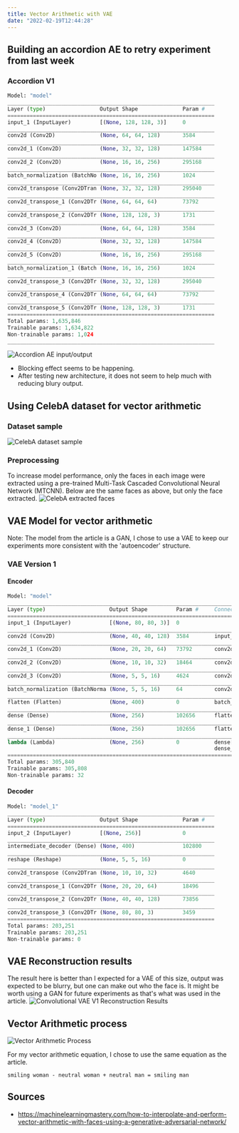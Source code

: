 ```yaml
---
title: Vector Arithmetic with VAE
date: "2022-02-19T12:44:28"
---
```


## Building an accordion AE to retry experiment from last week
### Accordion V1
```python
Model: "model"
_________________________________________________________________
Layer (type)                 Output Shape              Param #
=================================================================
input_1 (InputLayer)         [(None, 128, 128, 3)]     0
_________________________________________________________________
conv2d (Conv2D)              (None, 64, 64, 128)       3584
_________________________________________________________________
conv2d_1 (Conv2D)            (None, 32, 32, 128)       147584
_________________________________________________________________
conv2d_2 (Conv2D)            (None, 16, 16, 256)       295168
_________________________________________________________________
batch_normalization (BatchNo (None, 16, 16, 256)       1024
_________________________________________________________________
conv2d_transpose (Conv2DTran (None, 32, 32, 128)       295040
_________________________________________________________________
conv2d_transpose_1 (Conv2DTr (None, 64, 64, 64)        73792
_________________________________________________________________
conv2d_transpose_2 (Conv2DTr (None, 128, 128, 3)       1731
_________________________________________________________________
conv2d_3 (Conv2D)            (None, 64, 64, 128)       3584
_________________________________________________________________
conv2d_4 (Conv2D)            (None, 32, 32, 128)       147584
_________________________________________________________________
conv2d_5 (Conv2D)            (None, 16, 16, 256)       295168
_________________________________________________________________
batch_normalization_1 (Batch (None, 16, 16, 256)       1024
_________________________________________________________________
conv2d_transpose_3 (Conv2DTr (None, 32, 32, 128)       295040
_________________________________________________________________
conv2d_transpose_4 (Conv2DTr (None, 64, 64, 64)        73792
_________________________________________________________________
conv2d_transpose_5 (Conv2DTr (None, 128, 128, 3)       1731
=================================================================
Total params: 1,635,846
Trainable params: 1,634,822
Non-trainable params: 1,024
_________________________________________________________________
```
![Accordion AE input/output](./convAE_accordion_v1_inout.jpg)
- Blocking effect seems to be happening.
- After testing new architecture, it does not seem to help much with reducing blury output.

## Using CelebA dataset for vector arithmetic
### Dataset sample
![CelebA dataset sample](./celeb_dataset.png)
### Preprocessing
To increase model performance, only the faces in each image were extracted using a pre-trained Multi-Task Cascaded Convolutional Neural Network (MTCNN).
Below are the same faces as above, but only the face extracted.
![CelebA extracted faces](./celeba_extracted.png)

## VAE Model for vector arithmetic
Note: The model from the article is a GAN, I chose to use a VAE to keep our experiments more consistent with the 'autoencoder' structure.
### VAE Version 1
#### Encoder
```python
Model: "model"
__________________________________________________________________________________________________
Layer (type)                    Output Shape         Param #     Connected to
==================================================================================================
input_1 (InputLayer)            [(None, 80, 80, 3)]  0
__________________________________________________________________________________________________
conv2d (Conv2D)                 (None, 40, 40, 128)  3584        input_1[0][0]
__________________________________________________________________________________________________
conv2d_1 (Conv2D)               (None, 20, 20, 64)   73792       conv2d[0][0]
__________________________________________________________________________________________________
conv2d_2 (Conv2D)               (None, 10, 10, 32)   18464       conv2d_1[0][0]
__________________________________________________________________________________________________
conv2d_3 (Conv2D)               (None, 5, 5, 16)     4624        conv2d_2[0][0]
__________________________________________________________________________________________________
batch_normalization (BatchNorma (None, 5, 5, 16)     64          conv2d_3[0][0]
__________________________________________________________________________________________________
flatten (Flatten)               (None, 400)          0           batch_normalization[0][0]
__________________________________________________________________________________________________
dense (Dense)                   (None, 256)          102656      flatten[0][0]
__________________________________________________________________________________________________
dense_1 (Dense)                 (None, 256)          102656      flatten[0][0]
__________________________________________________________________________________________________
lambda (Lambda)                 (None, 256)          0           dense[0][0]
                                                                 dense_1[0][0]
==================================================================================================
Total params: 305,840
Trainable params: 305,808
Non-trainable params: 32
```
#### Decoder
```python
Model: "model_1"
_________________________________________________________________
Layer (type)                 Output Shape              Param #
=================================================================
input_2 (InputLayer)         [(None, 256)]             0
_________________________________________________________________
intermediate_decoder (Dense) (None, 400)               102800
_________________________________________________________________
reshape (Reshape)            (None, 5, 5, 16)          0
_________________________________________________________________
conv2d_transpose (Conv2DTran (None, 10, 10, 32)        4640
_________________________________________________________________
conv2d_transpose_1 (Conv2DTr (None, 20, 20, 64)        18496
_________________________________________________________________
conv2d_transpose_2 (Conv2DTr (None, 40, 40, 128)       73856
_________________________________________________________________
conv2d_transpose_3 (Conv2DTr (None, 80, 80, 3)         3459
=================================================================
Total params: 203,251
Trainable params: 203,251
Non-trainable params: 0
```
## VAE Reconstruction results
The result here is better than I expected for a VAE of this size, output was expected to be blurry, but one can make out who the face is. It might be worth using a GAN for future experiments as that's what was used in the article.
![Convolutional VAE V1 Reconstruction Results](./conv_vae_v1_results.png)
## Vector Arithmetic process
![Vector Arithmetic Process](./vector_arithmetic_process.jpg)

For my vector arithmetic equation, I chose to use the same equation as the article.

`smiling woman - neutral woman + neutral man = smiling man`

## Sources
- https://machinelearningmastery.com/how-to-interpolate-and-perform-vector-arithmetic-with-faces-using-a-generative-adversarial-network/

